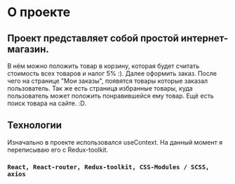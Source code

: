 # О проекте

## Проект представляет собой простой интернет-магазин.

В нём можно положить товар в корзину, которая будет считать стоимость всех товаров и налог 5% :). Далее оформить заказ. После чего на странице "Мои заказы", появятся товары которые заказал пользователь. Так же есть страница избранные товары, куда пользователь может положить понравившейся ему товар. Ещё есть поиск товара на сайте. :D. 

## Технологии

Изначально в проекте использовался useContext. На данный момент я переписываю его с Redux-toolkit.

### `React, React-router, Redux-toolkit, CSS-Modules / SCSS, axios`



